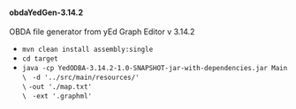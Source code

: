 <h4>obdaYedGen-3.14.2</h5>

 OBDA file generator from yEd Graph Editor v 3.14.2

 - ``` mvn clean install assembly:single ```
 - ``` cd target ```
 - `java -cp YedODBA-3.14.2-1.0-SNAPSHOT-jar-with-dependencies.jar Main  \ `
   ` -d '../src/main/resources/'                                         \ `
   `-out './map.txt'                                                     \ `
  ` -ext '.graphml'  `
